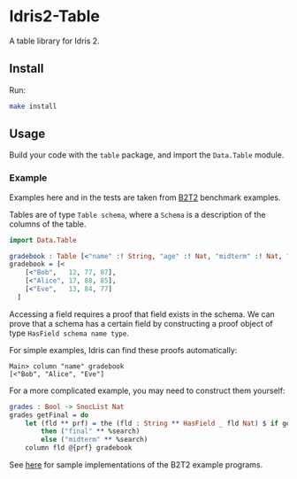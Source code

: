 # Idris2-Table

A table library for Idris 2.

## Install

Run:

```bash
make install
```

## Usage

Build your code with the `table` package, and import the `Data.Table` module.

### Example

Examples here and in the tests are taken from [B2T2](https://blog.brownplt.org/2021/11/21/b2t2.html) benchmark examples.

Tables are of type `Table schema`, where a `Schema` is a description of the columns of the table.

```idris
import Data.Table

gradebook : Table [<"name" :! String, "age" :! Nat, "midterm" :! Nat, "final" :! Nat]
gradebook = [<
    [<"Bob",   12, 77, 87],
    [<"Alice", 17, 88, 85],
    [<"Eve",   13, 84, 77]
  ]

```

Accessing a field requires a proof that field exists in the schema.
We can prove that a schema has a certain field by constructing a proof object of type `HasField schema name type`.

For simple examples, Idris can find these proofs automatically:

```idris-repl
Main> column "name" gradebook
[<"Bob", "Alice", "Eve"]
```

For a more complicated example, you may need to construct them yourself:

```idris
grades : Bool -> SnocList Nat
grades getFinal = do
    let (fld ** prf) = the (fld : String ** HasField _ fld Nat) $ if getFinal
        then ("final" ** %search)
        else ("midterm" ** %search)
    column fld @{prf} gradebook
```

See [here](B2T2/B2T2/ExamplePrograms) for sample implementations of the B2T2 example programs.
